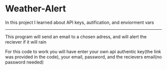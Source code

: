 # Weather-Alert

In this project I learned about API keys, autification, and enviorment vars 

----------------------------------------------------------------------------------------------------------------------------------------------------------
This program will send an email to a chosen adress, and will alert the reciever if it will rain

For this code to work you will have enter your own api authentic key(the link was provided in the code), your email, password, and the recievers email(no password needed)
